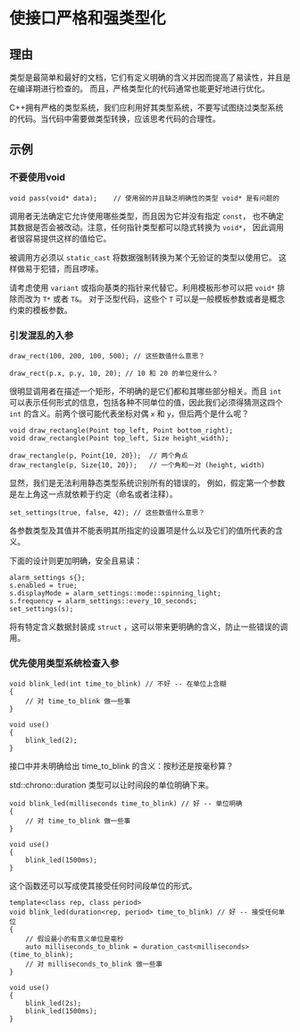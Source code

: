 <h1>使接口严格和强类型化</h1>

<h2>理由</h2>
类型是最简单和最好的文档，它们有定义明确的含义并因而提高了易读性，并且是在编译期进行检查的。 而且，严格类型化的代码通常也能更好地进行优化。

C++拥有严格的类型系统，我们应利用好其类型系统，不要写试图绕过类型系统的代码。当代码中需要做类型转换，应该思考代码的合理性。

<h2>示例</h2>

<h3>不要使用void</h3>

    void pass(void* data);    // 使用弱的并且缺乏明确性的类型 void* 是有问题的

调用者无法确定它允许使用哪些类型，而且因为它并没有指定 `const`， 也不确定其数据是否会被改动。注意，任何指针类型都可以隐式转换为 `void*`， 因此调用者很容易提供这样的值给它。

被调用方必须以 `static_cast` 将数据强制转换为某个无验证的类型以使用它。 这样做易于犯错，而且啰嗦。

请考虑使用 `variant` 或指向基类的指针来代替它。利用模板形参可以把 `void*` 排除而改为 `T*` 或者 `T&`。 对于泛型代码，这些个 `T` 可以是一般模板参数或者是概念约束的模板参数。

<h3>引发混乱的入参</h3>

    draw_rect(100, 200, 100, 500); // 这些数值什么意思？

    draw_rect(p.x, p.y, 10, 20); // 10 和 20 的单位是什么？

很明显调用者在描述一个矩形，不明确的是它们都和其哪些部分相关。而且 `int` 可以表示任何形式的信息，包括各种不同单位的值，因此我们必须得猜测这四个 `int` 的含义。前两个很可能代表坐标对偶 `x` 和 `y`，但后两个是什么呢？

    void draw_rectangle(Point top_left, Point bottom_right);
    void draw_rectangle(Point top_left, Size height_width);

    draw_rectangle(p, Point{10, 20});  // 两个角点
    draw_rectangle(p, Size{10, 20});   // 一个角和一对 (height, width)

显然，我们是无法利用静态类型系统识别所有的错误的， 例如，假定第一个参数是左上角这一点就依赖于约定（命名或者注释）。

    set_settings(true, false, 42); // 这些数值什么意思？

各参数类型及其值并不能表明其所指定的设置项是什么以及它们的值所代表的含义。

下面的设计则更加明确，安全且易读：

    alarm_settings s{};
    s.enabled = true;
    s.displayMode = alarm_settings::mode::spinning_light;
    s.frequency = alarm_settings::every_10_seconds;
    set_settings(s);

将有特定含义数据封装成 `struct` ，这可以带来更明确的含义，防止一些错误的调用。

<h3>优先使用类型系统检查入参</h3>

    void blink_led(int time_to_blink) // 不好 -- 在单位上含糊
    {
        // 对 time_to_blink 做一些事
    }

    void use()
    {
        blink_led(2);
    }

接口中并未明确给出 time_to_blink 的含义：按秒还是按毫秒算？

std::chrono::duration 类型可以让时间段的单位明确下来。

    void blink_led(milliseconds time_to_blink) // 好 -- 单位明确
    {
        // 对 time_to_blink 做一些事
    }

    void use()
    {
        blink_led(1500ms);
    }

这个函数还可以写成使其接受任何时间段单位的形式。

    template<class rep, class period>
    void blink_led(duration<rep, period> time_to_blink) // 好 -- 接受任何单位
    {
        // 假设最小的有意义单位是毫秒
        auto milliseconds_to_blink = duration_cast<milliseconds>(time_to_blink);
        // 对 milliseconds_to_blink 做一些事
    }

    void use()
    {
        blink_led(2s);
        blink_led(1500ms);
    }